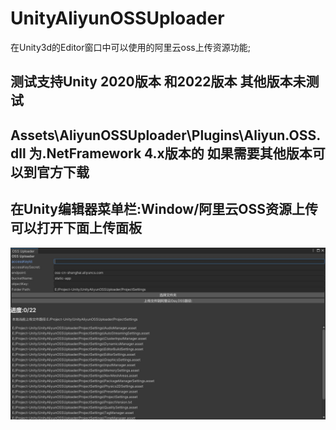 # UnityAliyunOSSUploader

在Unity3d的Editor窗口中可以使用的阿里云oss上传资源功能;

## 测试支持Unity 2020版本 和2022版本 其他版本未测试 
## Assets\AliyunOSSUploader\Plugins\Aliyun.OSS.dll 为.NetFramework 4.x版本的 如果需要其他版本可以到官方下载

## 在Unity编辑器菜单栏:Window/阿里云OSS资源上传 可以打开下面上传面板

![](./oss.png)